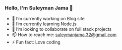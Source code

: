 ### Hello, I'm Suleyman Jama 👋

- 🔭 I’m currently working on Blog site
- 🌱 I’m currently learning Node.js
- 👯 I’m looking to collaborate on full stack projects
- 📫 How to reach me: suleymanjama.32@gmail.com
- ⚡ Fun fact: Love coding
